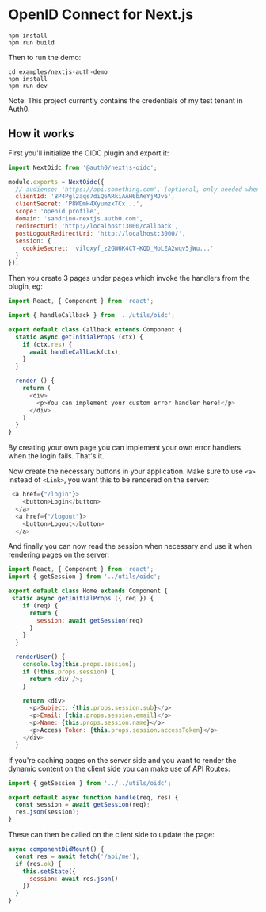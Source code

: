 # OpenID Connect for Next.js

```
npm install
npm run build
```

Then to run the demo:

```
cd examples/nextjs-auth-demo
npm install
npm run dev
```

Note: This project currently contains the credentials of my test tenant in Auth0.

## How it works

First you'll initialize the OIDC plugin and export it:

```js
import NextOidc from '@auth0/nextjs-oidc';

module.exports = NextOidc({
  // audience: 'https://api.something.com', (optional, only needed when you proxy to a remote api)
  clientId: 'BP4Pgl2aqs7diQ6ARkiAAH6bAeYjMJv6',
  clientSecret: 'P8WDmH4XyumzkTCx...',
  scope: 'openid profile',
  domain: 'sandrino-nextjs.auth0.com',
  redirectUri: 'http://localhost:3000/callback',
  postLogoutRedirectUri: 'http://localhost:3000/',
  session: {
    cookieSecret: 'viloxyf_z2GW6K4CT-KQD_MoLEA2wqv5jWu...'
  }
});
```

Then you create 3 pages under pages which invoke the handlers from the plugin, eg:

```js
import React, { Component } from 'react';

import { handleCallback } from '../utils/oidc';

export default class Callback extends Component {
  static async getInitialProps (ctx) {
    if (ctx.res) {
      await handleCallback(ctx);
    }
  }

  render () {
    return (
      <div>
        <p>You can implement your custom error handler here!</p>
      </div>
    )
  }
}
```

By creating your own page you can implement your own error handlers when the login fails. That's it.

Now create the necessary buttons in your application. Make sure to use `<a>` instead of `<Link>`, you want this to be rendered on the server:

```js
 <a href={"/login"}>
    <button>Login</button>
  </a>
  <a href={"/logout"}>
    <button>Logout</button>
  </a>
```

And finally you can now read the session when necessary and use it when rendering pages on the server:

```js
import React, { Component } from 'react';
import { getSession } from '../utils/oidc';

export default class Home extends Component {
 static async getInitialProps ({ req }) {
    if (req) {
      return {
        session: await getSession(req)
      }
    }
  }

  renderUser() {
    console.log(this.props.session);
    if (!this.props.session) {
      return <div />;
    }

    return <div>
      <p>Subject: {this.props.session.sub}</p>
      <p>Email: {this.props.session.email}</p>
      <p>Name: {this.props.session.name}</p>
      <p>Access Token: {this.props.session.accessToken}</p>
    </div>
  }
```

If you're caching pages on the server side and you want to render the dynamic content on the client side you can make use of API Routes:

```js
import { getSession } from '../../utils/oidc';

export default async function handle(req, res) {
  const session = await getSession(req);
  res.json(session);
}
```

These can then be called on the client side to update the page:

```js
async componentDidMount() {
  const res = await fetch('/api/me');
  if (res.ok) {
    this.setState({
      session: await res.json()
    })
  }
}
```

